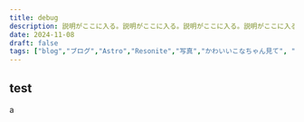 ```yaml
---
title: debug
description: 説明がここに入る。説明がここに入る。説明がここに入る。説明がここに入る。説明がここに入る。
date: 2024-11-08
draft: false
tags: ["blog","ブログ","Astro","Resonite","写真","かわいいこなちゃん見て", "bamessa" ,"LOVOT","🍺" ]
---
```


## test 
a